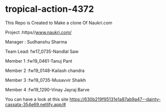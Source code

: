 # tropical-action-4372
This Repo is Created to Make a clone Of Naukri.com

Project :https//www.naukri.com/

Manager : Sudhanshu Sharma

Team Lead: fw17_0735-Nandlal Saw

Member 1 :fw19_0461-Tanuj Pant

Member 2 :fw19_0148-Kailash chandra

Member 3 :fw19_0735-Musavvir Shaikh

Member 4 :fw19_1290-Vinay Jayraj Barve

You can have a look at this site https://630b219f95131e1a87ab9a47--dainty-cassata-354e69.netlify.app/#
